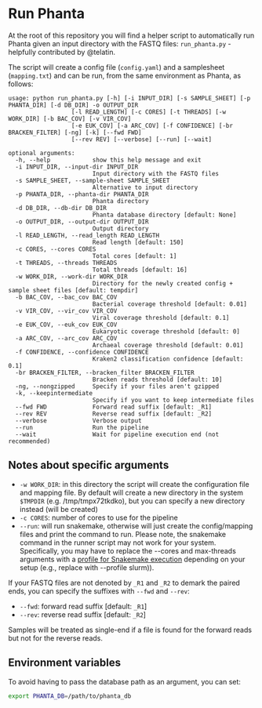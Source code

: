 # Run Phanta

At the root of this repository you will find a helper script to automatically
run Phanta given an input directory with the FASTQ files: `run_phanta.py` - helpfully contributed by @telatin.

The script will create a config file (`config.yaml`) and a samplesheet (`mapping.txt`)
and can be run, from the same environment as Phanta, as follows:

```text
usage: python run_phanta.py [-h] [-i INPUT_DIR] [-s SAMPLE_SHEET] [-p PHANTA_DIR] [-d DB_DIR] -o OUTPUT_DIR
                  [-l READ_LENGTH] [-c CORES] [-t THREADS] [-w WORK_DIR] [-b BAC_COV] [-v VIR_COV]
                  [-e EUK_COV] [-a ARC_COV] [-f CONFIDENCE] [-br BRACKEN_FILTER] [-ng] [-k] [--fwd FWD]
                  [--rev REV] [--verbose] [--run] [--wait]

optional arguments:
  -h, --help            show this help message and exit
  -i INPUT_DIR, --input-dir INPUT_DIR
                        Input directory with the FASTQ files
  -s SAMPLE_SHEET, --sample-sheet SAMPLE_SHEET
                        Alternative to input directory
  -p PHANTA_DIR, --phanta-dir PHANTA_DIR
                        Phanta directory 
  -d DB_DIR, --db-dir DB_DIR
                        Phanta database directory [default: None]
  -o OUTPUT_DIR, --output-dir OUTPUT_DIR
                        Output directory
  -l READ_LENGTH, --read_length READ_LENGTH
                        Read length [default: 150]
  -c CORES, --cores CORES
                        Total cores [default: 1]
  -t THREADS, --threads THREADS
                        Total threads [default: 16]
  -w WORK_DIR, --work-dir WORK_DIR
                        Directory for the newly created config + sample sheet files [default: tempdir]
  -b BAC_COV, --bac_cov BAC_COV
                        Bacterial coverage threshold [default: 0.01]
  -v VIR_COV, --vir_cov VIR_COV
                        Viral coverage threshold [default: 0.1]
  -e EUK_COV, --euk_cov EUK_COV
                        Eukaryotic coverage threshold [default: 0]
  -a ARC_COV, --arc_cov ARC_COV
                        Archaeal coverage threshold [default: 0.01]
  -f CONFIDENCE, --confidence CONFIDENCE
                        Kraken2 classification confidence [default: 0.1]
  -br BRACKEN_FILTER, --bracken_filter BRACKEN_FILTER
                        Bracken reads threshold [default: 10]
  -ng, --nongzipped     Specify if your files aren't gzipped
  -k, --keepintermediate
                        Specify if you want to keep intermediate files
  --fwd FWD             Forward read suffix [default: _R1]
  --rev REV             Reverse read suffix [default: _R2]
  --verbose             Verbose output
  --run                 Run the pipeline
  --wait                Wait for pipeline execution end (not recommended)
  ```

## Notes about specific arguments

* `-w WORK_DIR`: in this directory the script will create the configuration file and mapping file. By default will create a new directory in the system `$TMPDIR` (e.g. /tmp/tmpx72tkdko), but you can specify a new directory instead (will be created)
* `-c CORES`: number of cores to use for the pipeline
* `--run`: will run snakemake, otherwise will just create the config/mapping files and print the command to run. Please note, the snakemake command in the runner script may not work for your system. Specifically, you may have to replace the --cores and max-threads arguments with a [profile for Snakemake execution](https://github.com/Snakemake-Profiles/) depending on your setup (e.g., replace with --profile slurm)).

If your FASTQ files are not denoted by `_R1` and `_R2` to demark the paired ends,
you can specify the suffixes with `--fwd` and `--rev`:
* `--fwd`: forward read suffix [default: `_R1`]
* `--rev`: reverse read suffix [default: `_R2`]

Samples will be treated as single-end if a file is found for the forward reads but not for the reverse reads.

## Environment variables

To avoid having to pass the database path as an argument, you can set:

```bash
export PHANTA_DB=/path/to/phanta_db
```

